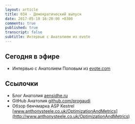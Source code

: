 ```yaml
---
layout: article
title: 034 - Демократический выпуск
date: 2017-05-10 16:20:00 +0300
comments: true
published: true
transcript: false
subtitle: Интервью с Анатолием из evote
---
```


## Сегодня в эфире
* Интервью с Анатолием Поповым из [evote.com](http://evote.com)

## Ссылочки
* Блог Анатолия [aensidhe.ru](https://aensidhe.ru)
* GitHub Анатолия [github.com/progaudi](https://github.com/progaudi/)
* Обзор бенчмарка ASP Kestrel [www.anthonysteele.co.uk/OptimizationAndMetrics](http://www.anthonysteele.co.uk/OptimizationAndMetrics)
